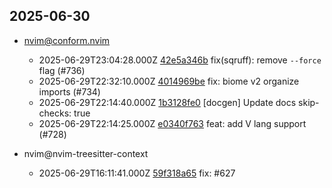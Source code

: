 ## 2025-06-30

* nvim@conform.nvim
  - 2025-06-29T23:04:28.000Z [42e5a346b](https://github.com/stevearc/conform.nvim/commit/42e5a346b97cf3b250e4c88cffb6d3860e491a3c) fix(sqruff): remove `--force` flag (#736)
  - 2025-06-29T22:32:10.000Z [4014969be](https://github.com/stevearc/conform.nvim/commit/4014969be52fb1f0f4026b68c62502bc5c98b286) fix: biome v2 organize imports (#734)
  - 2025-06-29T22:14:40.000Z [1b3128fe0](https://github.com/stevearc/conform.nvim/commit/1b3128fe05b56b71001f2ffbd6e622dcc813f58b) [docgen] Update docs skip-checks: true
  - 2025-06-29T22:14:25.000Z [e0340f763](https://github.com/stevearc/conform.nvim/commit/e0340f76306020263a19ad6fe0bae1242722f000) feat: add V lang support (#728)

* nvim@nvim-treesitter-context
  - 2025-06-29T16:11:41.000Z [59f318a65](https://github.com/nvim-treesitter/nvim-treesitter-context/commit/59f318a65d42a5c4037796886a8874fd57f774fc) fix: #627